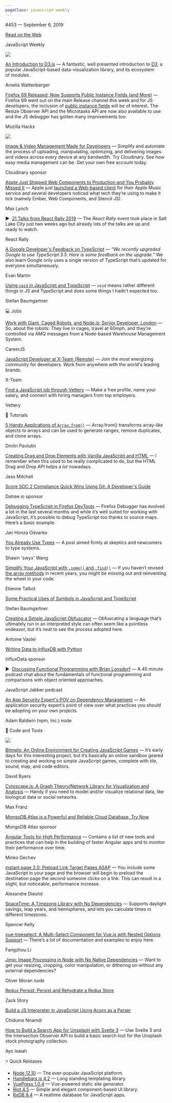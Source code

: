 ```yaml
---
pageClass: javascript-weekly
---
```


<!-- left/right splitbar -->
  

#453 — September 6, 2019

[Read on the Web](https://javascriptweekly.com/link/69634/web)

<!-- masthead -->
 

JavaScript Weekly

 
[![](https://res.cloudinary.com/cpress/image/upload/w_1280,e_sharpen:60/xi1rltwcthnvlfohjthr.jpg)](https://javascriptweekly.com/link/69635/web)
 
 

[An Introduction to D3.js](https://javascriptweekly.com/link/69635/web "wattenberger.com") — A fantastic, well presented introduction to [D3](https://javascriptweekly.com/link/69636/web), a popular JavaScript-based data-visualization library, and its ecosystem of modules.

Amelia Wattenberger

 

[Firefox 69 Released; Now Supports Public Instance Fields \(and More\)](https://javascriptweekly.com/link/69638/web "hacks.mozilla.org") — Firefox 69 went out on the main Release channel this week and for JS developers, the inclusion of [public instance fields](https://javascriptweekly.com/link/69639/web) will be of interest. The Resize Observer API and the Microtasks API are now also available to use and the JS debugger has gotten many improvements too.

Mozilla Hacks

 
[![](https://copm.s3.amazonaws.com/ed29dbf3.jpg)](https://javascriptweekly.com/link/69637/web)

[Image \& Video Management Made for Developers](https://javascriptweekly.com/link/69637/web "cloudinary.com") — Simplify and automate the process of uploading, manipulating, optimizing, and delivering images and videos across every device at any bandwidth. Try Cloudinary. See how easy media management can be. Get your own free account today.

Cloudinary sponsor

 

[Apple Just Shipped Web Components to Production and You Probably Missed It](https://javascriptweekly.com/link/69675/web "dev.to") — Apple just [launched a Web-based client](https://javascriptweekly.com/link/69676/web) for their Apple Music service and several developers noticed what tech they’re using to make it tick \(namely Ember, Web Components, and Stencil JS\).

Max Lynch

 

▶  [21 Talks from React Rally 2019](https://javascriptweekly.com/link/69640/web "www.youtube.com") — The _React Rally_ event took place in Salt Lake City just two weeks ago but already lots of the talks are up and ready to watch.

React Rally

 

[A Google Developer's Feedback on TypeScript](https://javascriptweekly.com/link/69641/web "github.com") — _“We recently upgraded Google to use TypeScript 3.5. Here is some feedback on the upgrade.”_ We also learn Google only uses a single version of TypeScript that’s updated for everyone simultaneously.

Evan Martin

 

[Using `void` in JavaScript and TypeScript](https://javascriptweekly.com/link/69674/web "fettblog.eu") — `void` means rather different things in JS and TypeScript and does some things I hadn’t expected too.

Stefan Baumgartner

 

💻 Jobs

 

[Work with Giant, Caged Robots, and Node.js; Senior Developer, London](https://javascriptweekly.com/link/69643/web "job.careersjs.com") — So, about the robots: They live in cages, travel at 60mph, and they’re controlled via AMQ messages from a Node-based Warehouse Management System.

CareerJS

 

[JavaScript Developer at X-Team \(Remote\)](https://javascriptweekly.com/link/69644/web "x-team.com") — Join the most energizing community for developers. Work from anywhere with the world's leading brands.

X-Team

 

[Find a JavaScript job through Vettery](https://javascriptweekly.com/link/69645/web "www.vettery.com") — Make a free profile, name your salary, and connect with hiring managers from top employers.

Vettery

 

📘 Tutorials

 

[5 Handy Applications of `Array.from()`](https://javascriptweekly.com/link/69646/web "dmitripavlutin.com") — Array.from\(\) transforms array-_like_ objects to arrays and can be used to generate ranges, remove duplicates, and clone arrays.

Dmitri Pavlutin

 

[Creating Drag and Drop Elements with Vanilla JavaScript and HTML](https://javascriptweekly.com/link/69647/web "alligator.io") — I remember when this used to be really complicated to do, but the HTML Drag and Drop API helps a _lot_ nowadays.

Jess Mitchell

 

[Score SOC 2 Compliance Quick Wins Using Git: A Developer's Guide](https://javascriptweekly.com/link/69648/web "try.datree.io")

Datree.io sponsor

 

[Debugging TypeScript in Firefox DevTools](https://javascriptweekly.com/link/69649/web "hacks.mozilla.org") — Firefox Debugger has evolved a lot in the last several months and while it’s well suited for working with JavaScript, it’s possible to debug TypeScript too thanks to source maps. Here’s a basic example.

Jan Honza Odvarko

 

[You Already Use Types](https://javascriptweekly.com/link/69650/web "www.swyx.io") — A post aimed firmly at skeptics and newcomers to type systems.

Shawn 'swyx' Wang

 

[Simplify Your JavaScript with `.some()` and `.find()`](https://javascriptweekly.com/link/69651/web "medium.com") — If you haven’t revised [the array methods](https://javascriptweekly.com/link/69652/web) in recent years, you might be missing out and reinventing the wheel in your code.

Etienne Talbot

 

[Some Practical Uses of Symbols in JavaScript and TypeScript](https://javascriptweekly.com/link/69653/web "fettblog.eu")

Stefan Baumgartner

 

[Creating a Simple JavaScript Obfuscator](https://javascriptweekly.com/link/69654/web "antoinevastel.com") — Obfuscating a language that’s ultimately run in an interpreted style can often seem like a pointless endeavor, but it’s neat to see the process adopted here.

Antoine Vastel

 

[Writing Data to InfluxDB with Python](https://javascriptweekly.com/link/69655/web "www.influxdata.com")

InfluxData sponsor

 

▶  [Discussing Functional Programming with Brian Lonsdorf](https://javascriptweekly.com/link/69656/web "devchat.tv") — A 45 minute podcast chat about the fundamentals of functional programming and comparisons with object oriented approaches.

JavaScript Jabber podcast

 

[An App Security Expert's POV on Dependency Management](https://javascriptweekly.com/link/69657/web "blog.npmjs.org") — An application security expert’s point of view over what practices you should be adopting on your own projects.

Adam Baldwin \(npm, Inc.\) node

 

🔧 Code and Tools

 
[![](https://res.cloudinary.com/cpress/image/upload/w_1280,e_sharpen:60,c_fill,g_north,h_295/fs9dilsuahcdkhunxwq5.jpg)](https://javascriptweekly.com/link/69642/web)
 
 

[Bitmelo: An Online Environment for Creating JavaScript Games](https://javascriptweekly.com/link/69642/web "bitmelo.com") — It’s early days for this interesting project, but it’s basically an online sandbox geared to creating and working on simple JavaScript games, complete with tile, sound, map, and code editors.

David Byers

 

[Cytoscape.js: A Graph Theory/Network Library for Visualization and Analysis](https://javascriptweekly.com/link/69658/web "js.cytoscape.org") — Handy if you need to model and/or visualize relational data, like biological data or social networks.

Max Franz

 

[MongoDB Atlas is a Powerful and Reliable Cloud Database. Try Now](https://javascriptweekly.com/link/69660/web "www.mongodb.com")

MongoDB Atlas sponsor

 

[Angular Tools for High Performance](https://javascriptweekly.com/link/69659/web "blog.angular.io") — Contains a list of new tools and practices that can help in the building of faster Angular apps and to monitor their performance over time.

Minko Gechev

 

[instant.page 2.0: Preload Link Target Pages ASAP](https://javascriptweekly.com/link/69661/web "instant.page") — You include some JavaScript in your page and the browser will begin to preload the destination page the second someone clicks on a link. This can result in a slight, but noticeable, performance increase.

Alexandre Dieulot

 

[SpaceTime: A Timezone Library with No Dependencies](https://javascriptweekly.com/link/69662/web "spacetime.how") — Supports daylight savings, leap years, and hemispheres, and lets you calculate times in different timezones.

Spencer Kelly

 

[vue-treeselect: A Multi-Select Component for Vue.js with Nested Options Support](https://javascriptweekly.com/link/69663/web "vue-treeselect.js.org") — There’s a lot of documentation and examples to enjoy here.

Fangzhou Li

 

[Jimp: Image Processing in Node with No Native Dependencies](https://javascriptweekly.com/link/69664/web "github.com") — Want to get your resizing, cropping, color manipulation, or dithering on without any external dependencies\?

Oliver Moran node

 

[Redux Persist: Persist and Rehydrate a Redux Store](https://javascriptweekly.com/link/69665/web "github.com")

Zack Story

 

[Build a JS Interpreter in JavaScript Using Acorn as a Parser](https://javascriptweekly.com/link/69666/web "blog.bitsrc.io")

Chidume Nnamdi

 

[How to Build a Search App for Unsplash with Svelte 3](https://javascriptweekly.com/link/69667/web "freshman.tech") — Use Svelte 3 and the Intersection Observer API to build a basic search tool for the Unsplash stock photography collection.

Ayo Isaiah

 
<!-- normal content section -->
 

⚡️ Quick Releases

- [Node 12.10](https://javascriptweekly.com/link/69668/web) — The ever-popular JavaScript platform.
- [Handlebars.js 4.2](https://javascriptweekly.com/link/69669/web) — Long standing templating library.
- [VuePress 1.0.4](https://javascriptweekly.com/link/69670/web) — Vue-powered static site generator.
- [Riot 4.5](https://javascriptweekly.com/link/69671/web) — Simple and elegant component-based UI library.
- [RxDB 8.4](https://javascriptweekly.com/link/69672/web) — A realtime database for JavaScript apps.
